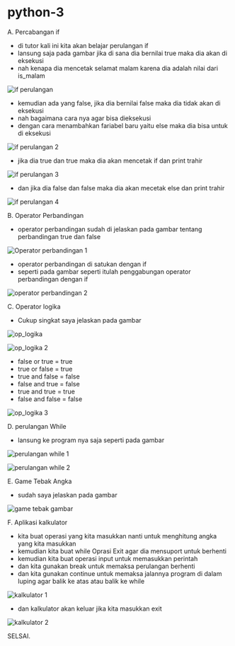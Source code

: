 # python-3

A. Percabangan if

- di tutor kali ini kita akan belajar perulangan if
- lansung saja pada gambar jika di sana dia bernilai true maka dia akan di eksekusi
- nah kenapa dia mencetak selamat malam karena dia adalah nilai dari is_malam

![if perulangan](https://user-images.githubusercontent.com/93004934/140731963-6f579732-7269-4428-a3ba-3d9141272cdd.png)

- kemudian ada yang false, jika dia bernilai false maka dia tidak akan di eksekusi
- nah bagaimana cara nya agar bisa dieksekusi
- dengan cara menambahkan fariabel baru yaitu else maka dia bisa untuk di eksekusi

![if perulangan 2](https://user-images.githubusercontent.com/93004934/140732506-f8067857-4037-4301-b627-551dfa32f41f.png)

- jika dia true dan true maka dia akan mencetak if dan print trahir

![if perulangan 3](https://user-images.githubusercontent.com/93004934/140735333-0acdf0f2-67da-4b74-96e7-10a8dcae686a.png)

- dan jika dia false dan false maka dia akan mecetak else dan print trahir

![if perulangan 4](https://user-images.githubusercontent.com/93004934/140735583-f580f152-52d1-48d3-ab5c-fafe22de1cbf.png)

B. Operator Perbandingan

- operator perbandingan sudah di jelaskan pada gambar tentang perbandingan true dan false

![Operator perbandingan 1](https://user-images.githubusercontent.com/93004934/140739196-b9ad5778-453c-430a-b740-40e377ffa12c.png)

- operator perbandingan di satukan dengan if
- seperti pada gambar seperti itulah penggabungan operator perbandingan dengan if

![operator perbandingan 2](https://user-images.githubusercontent.com/93004934/140739384-059da06a-6450-4d2a-a178-208eb0a59f01.png)

C. Operator logika

- Cukup singkat saya jelaskan pada gambar

![op_logika](https://user-images.githubusercontent.com/93004934/140744451-8f3904dc-a5b5-45e0-85e0-5afff37c4460.png)

![op_logika 2](https://user-images.githubusercontent.com/93004934/140744521-4a1fb85e-8511-4405-b78d-4af645a02150.png)

- false or true = true
- true or false = true
- true and false = false
- false and true = false
- true and true = true
- false and false = false

![op_logika 3](https://user-images.githubusercontent.com/93004934/140744561-13c9b76f-734a-4974-bc90-76dd43e8c5aa.png)

D. perulangan While

- lansung ke program nya saja seperti pada gambar

![perulangan while 1](https://user-images.githubusercontent.com/93004934/140766298-3c1ad121-a73b-4ccb-a85b-fa69da19382b.png)

![perulangan while 2](https://user-images.githubusercontent.com/93004934/140766756-456e83c0-ecd2-44bf-ad47-04e648bab827.png)

E. Game Tebak Angka

- sudah saya jelaskan pada gambar

![game tebak gambar](https://user-images.githubusercontent.com/93004934/140766985-b7c2bab5-80e6-4e73-96fa-b2201378a3c5.png)

F. Aplikasi kalkulator

- kita buat operasi yang kita masukkan nanti untuk menghitung angka yang kita masukkan
- kemudian kita buat while Oprasi Exit agar dia mensuport untuk berhenti
- kemudian kita buat operasi input untuk memasukkan perintah
- dan kita gunakan break untuk memaksa perulangan berhenti
- dan kita gunakan continue untuk memaksa jalannya program di dalam luping agar balik ke atas atau balik ke while

![kalkulator 1](https://user-images.githubusercontent.com/93004934/140767300-73d0ebba-4e3e-4c3b-a89b-c243860ea4d1.png)

- dan kalkulator akan keluar jika kita masukkan exit

![kalkulator 2](https://user-images.githubusercontent.com/93004934/140768450-350e00e6-20cd-4fa2-a0ca-bc2619d5870d.png)

SELSAI.
















